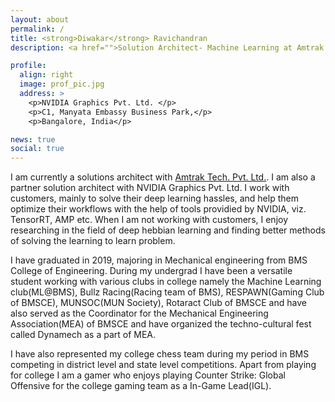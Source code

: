 ```yaml
---
layout: about
permalink: /
title: <strong>Diwakar</strong> Ravichandran
description: <a href="">Solution Architect- Machine Learning at Amtrak Tech.</a>, Researcher. 

profile:
  align: right
  image: prof_pic.jpg
  address: >
    <p>NVIDIA Graphics Pvt. Ltd. </p>
    <p>C1, Manyata Embassy Business Park,</p>
    <p>Bangalore, India</p>

news: true
social: true
---
```


I am currently a solutions architect with [Amtrak Tech. Pvt. Ltd.](http://amtraktech.com/). I am also a partner solution architect with NVIDIA Graphics Pvt. Ltd. I work with customers, mainly to solve their deep learning hassles, and help them optimize their workflows with the help of tools providied by NVIDIA, viz. TensorRT, AMP etc. When I am not working with customers, I enjoy researching in the field of deep hebbian learning and finding better methods of solving the learning to learn problem.

I have graduated in 2019, majoring in Mechanical engineering from BMS College of Engineering. During my undergrad I have been a versatile student working with various clubs in college namely the Machine Learning club(ML@BMS), Bullz Racing(Racing team of BMS), RESPAWN(Gaming Club of BMSCE), MUNSOC(MUN Society), Rotaract Club of BMSCE and have also served as the Coordinator for the Mechanical Engineering Association(MEA) of BMSCE and have organized the techno-cultural fest called Dynamech as a part of MEA.

I have also represented my college chess team during my period in BMS competing in district level and state level competitions. Apart from playing for college I am a gamer who enjoys playing Counter Strike: Global Offensive for the college gaming team as a In-Game Lead(IGL).
